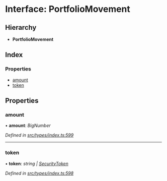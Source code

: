 # Interface: PortfolioMovement

## Hierarchy

* **PortfolioMovement**

## Index

### Properties

* [amount](portfoliomovement.md#amount)
* [token](portfoliomovement.md#token)

## Properties

###  amount

• **amount**: *BigNumber*

*Defined in [src/types/index.ts:599](https://github.com/PolymathNetwork/polymesh-sdk/blob/1221e467/src/types/index.ts#L599)*

___

###  token

• **token**: *string | [SecurityToken](../classes/securitytoken.md)*

*Defined in [src/types/index.ts:598](https://github.com/PolymathNetwork/polymesh-sdk/blob/1221e467/src/types/index.ts#L598)*
